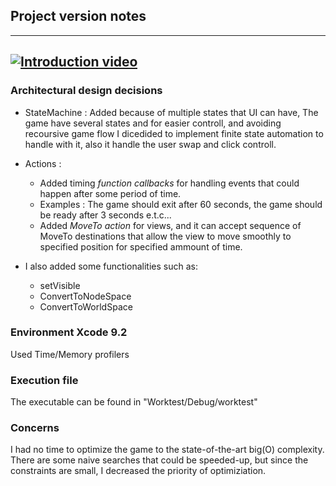 

## Project version notes

---  
[![Introduction video](https://img.youtube.com/vi/af2Vu7YuWpc/0.jpg)](https://www.youtube.com/watch?v=af2Vu7YuWpc)
---

### Architectural design decisions
* StateMachine : Added because of multiple states that UI can have, The game have several states and for easier controll, and avoiding recoursive game flow I dicedided to implement finite state automation to handle with it, also it handle the user swap and click controll.

* Actions :
  * Added timing *function callbacks* for handling events that could happen after some period of time.
   * Examples : The game should exit after 60 seconds, the game should be ready after 3 seconds e.t.c...
   *  Added *MoveTo action* for views, and it can accept sequence of MoveTo destinations that allow the view to move smoothly to specified position for specified ammount of time.
  
* I also added some functionalities such as:
  * setVisible
  * ConvertToNodeSpace
  * ConvertToWorldSpace

### Environment Xcode 9.2 
Used Time/Memory profilers

### Execution file 
The executable can be found in "Worktest/Debug/worktest"

### Concerns
I had no time to optimize the game to the state-of-the-art big(O) complexity.
There are some naive searches that could be speeded-up, but since the constraints are small, I decreased the priority of optimiziation. 
